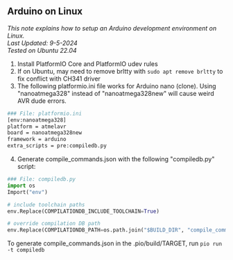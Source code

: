 ## Arduino on Linux
*This note explains how to setup an Arduino development environment on Linux.*  
*Last Updated: 9-5-2024*  
*Tested on Ubuntu 22.04*  

1. Install PlatformIO Core and PlatformIO udev rules
2. If on Ubuntu, may need to remove brltty with `sudo apt remove brltty` to fix conflict with CH341 driver
3. The following platformio.ini file works for Arduino nano (clone). Using "nanoatmega328"
instead of "nanoatmega328new" will cause weird AVR dude errors.

```bash
### File: platformio.ini
[env:nanoatmega328]
platform = atmelavr
board = nanoatmega328new
framework = arduino
extra_scripts = pre:compiledb.py
```

4. Generate compile_commands.json with the following "compiledb.py" script:
```python
### File: compiledb.py
import os
Import("env")

# include toolchain paths
env.Replace(COMPILATIONDB_INCLUDE_TOOLCHAIN=True)

# override compilation DB path
env.Replace(COMPILATIONDB_PATH=os.path.join("$BUILD_DIR", "compile_commands.json"))
```
To generate compile_commands.json in the .pio/build/TARGET, run `pio run -t compiledb`
